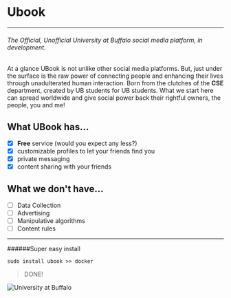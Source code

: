# Ubook 
___

###### The Official, Unofficial University at Buffalo social media platform, in development.

At a glance UBook is not unlike other social media platforms. But, just under the surface is the raw power of
connecting people and enhancing their lives through unadulterated human interaction. Born from the clutches of the
**CSE** department, created by UB students for UB students. What we start here can spread worldwide and give social
power back their rightful owners, the people, you and me!

## What UBook has...
*[x] **Free** service (would you expect any less?)
*[x] customizable profiles to let your friends find you
*[x] private messaging
*[x] content sharing with your friends

## What we don't have...
*[ ] Data Collection
*[ ] Advertising
*[ ] Manipulative algorithms
*[ ] Content rules
___


######Super easy install
```$xslt
sudo install ubook >> docker
```

> DONE!


![University at Buffalo](http://www.buffalo.edu/content/www/brand/identity/university-logo-and-marks/jcr:content/par/image_13.img.209.auto.png/1460123040155.png)